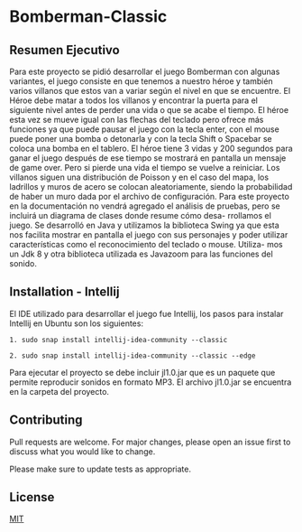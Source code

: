 # Bomberman-Classic


## Resumen Ejecutivo
Para este proyecto se pidió desarrollar el juego Bomberman con algunas
variantes, el juego consiste en que tenemos a nuestro héroe y también varios
villanos que estos van a variar según el nivel en que se encuentre. El Héroe
debe matar a todos los villanos y encontrar la puerta para el siguiente nivel
antes de perder una vida o que se acabe el tiempo.
El héroe esta vez se mueve igual con las flechas del teclado pero ofrece
más funciones ya que puede pausar el juego con la tecla enter, con el mouse
puede poner una bomba o detonarla y con la tecla Shift o Spacebar se coloca
una bomba en el tablero. El héroe tiene 3 vidas y 200 segundos para ganar
el juego después de ese tiempo se mostrará en pantalla un mensaje de game
over. Pero si pierde una vida el tiempo se vuelve a reiniciar. Los villanos
siguen una distribución de Poisson y en el caso del mapa, los ladrillos y
muros de acero se colocan aleatoriamente, siendo la probabilidad de haber
un muro dada por el archivo de configuración.
Para este proyecto en la documentación no vendrá agregado el análisis
de pruebas, pero se incluirá un diagrama de clases donde resume cómo desa-
rrollamos el juego. Se desarrolló en Java y utilizamos la biblioteca Swing ya
que esta nos facilita mostrar en pantalla el juego con sus personajes y poder
utilizar caracterı́sticas como el reconocimiento del teclado o mouse. Utiliza-
mos un Jdk 8 y otra biblioteca utilizada es Javazoom para las funciones del
sonido.

## Installation - Intellij
El IDE utilizado para desarrollar el juego fue Intellij, los pasos para instalar Intellij en Ubuntu son los siguientes:

    1. sudo snap install intellij-idea-community --classic
     
    2. sudo snap install intellij-idea-community --classic --edge
    
    
Para ejecutar el proyecto se debe incluir jl1.0.jar que es un paquete que permite reproducir sonidos en formato MP3. El archivo jl1.0.jar se encuentra en la carpeta del proyecto.
	

## Contributing
Pull requests are welcome. For major changes, please open an issue first to discuss what you would like to change.

Please make sure to update tests as appropriate.

## License
[MIT](https://choosealicense.com/licenses/mit/)
